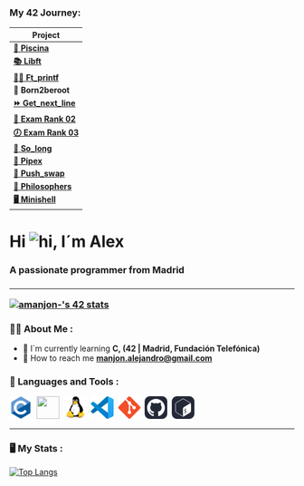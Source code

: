 

###  My 42 Journey:
| Project |
|------|
| [**🌊 Piscina**](https://github.com/AlejandroManjonCabezaFrances/Piscina) |
| [**📚 Libft**](https://github.com/AlejandroManjonCabezaFrances/Libft) |
| [**✍🏼 Ft_printf**](https://github.com/AlejandroManjonCabezaFrances/ft_printf) |
| **🤖 Born2beroot** |
| [**⏩ Get_next_line**](https://github.com/AlejandroManjonCabezaFrances/Gnl) |
| [**📝 Exam Rank 02**](https://github.com/AlejandroManjonCabezaFrances/Exam-rank42) |
| [**🕖 Exam Rank 03**](https://github.com/AlejandroManjonCabezaFrances/Exam-rank42) |
| [**👾 So_long**](https://github.com/AlejandroManjonCabezaFrances/so_long) |
| [**🔀 Pipex**](https://github.com/AlejandroManjonCabezaFrances/pipex) |
| [**🔢 Push_swap**](https://github.com/AlejandroManjonCabezaFrances/Push_Swap) |
| [**🍴 Philosophers**]() |
| [**🖥 Minishell**](https://github.com/AlejandroManjonCabezaFrances/Minishell) |
<h1 align="left">Hi <img src="https://user-images.githubusercontent.com/1303154/88677602-1635ba80-d120-11ea-84d8-d263ba5fc3c0.gif" width="28px" height="28px" alt="hi">, I´m Alex</h1>
 <h3 align="left">A passionate programmer from Madrid
 <h3>
</div>
   
---
 
[![amanjon-'s 42 stats](https://badge42.vercel.app/api/v2/clioeddhz014508ldl3e4qbnl/stats?cursusId=21&coalitionId=65)](https://github.com/JaeSeoKim/badge42)
### 👨‍🎓 About Me :
- 📔 I`m currently learning **C, (42 | Madrid, Fundación Telefónica)**
- 💬 How to reach me **manjon.alejandro@gmail.com**
   
<div align="left">
  <h3>🔧 Languages and Tools :</h3>
  <div>
    <img src="https://github.com/devicons/devicon/blob/master/icons/c/c-original.svg" title="C" alt"C" width="40" height="40"/>&nbsp;
    <img src="https://github.com/isocpp/logos/blob/master/cpp_logo.png" width="40" height="40"/>&nbsp;
    <img src="https://github.com/devicons/devicon/blob/master/icons/linux/linux-original.svg" title="Linux" alt"Linux" width="40" height="40"/>&nbsp;
    <img src="https://github.com/devicons/devicon/blob/master/icons/vscode/vscode-original.svg" width="40" height="40"/>&nbsp;
    <img src="https://github.com/devicons/devicon/blob/master/icons/git/git-original.svg" width="40" height="40"/>&nbsp;
    <img src="https://github.com/tandpfun/skill-icons/blob/main/icons/Github-Dark.svg" width="40" height="40"/>&nbsp;
    <img src="https://github.com/tandpfun/skill-icons/blob/main/icons/Bash-Dark.svg" width="40" height="40"/>&nbsp;
    

---
    
### 🖥  My Stats :
[![Top Langs](https://github-readme-stats.vercel.app/api/top-langs/?username=AlejandroManjonCabezaFrances&layout=compact)](https://github.com/AlejandroManjonCabezaFrances/github-readme-stats)
    
